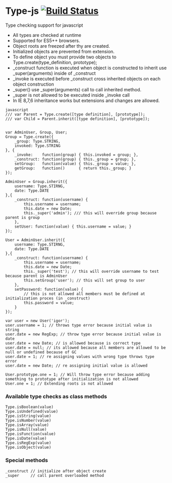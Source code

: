 Type-js [![Build Status](https://travis-ci.org/igorzg/type-js.svg?branch=master)](https://travis-ci.org/igorzg/type-js)
========

Type checking support for javascript
* All types are checked at runtime
* Supported for ES5++ browsers.
* Object roots are freezed after thy are created.
* Initialized objects are prevented from extension.
* To define object you must provide two objects to Type.create(type_definition, prototype);
* _construct function is executed when object is constructed to inherit use _super(arguments) inside of _construct
* _invoke is executed before _construct cross inherited objects on each object construction
* _super() use _super(arguments) call to call inherited method.
* _super is not allowed to be executed inside _invoke call
* In IE 8,7,6 inheritance works but extensions and changes are allowed.


```
javascript
/// var Parent = Type.create([type definition], [prototype]);
/// var Child = Parent.inherit([type definition], [prototype]);


var AdminUser, Group, User;
Group = Type.create({
    _group: Type.STRING,
    invoked: Type.STRING
}, {
    _invoke:    function(group) { this.invoked = group; },
    _construct: function(group) { this._group = group; },
    setGroup:   function(value) { this._group = value; },
    getGroup:   function()      { return this._group; }
});

AdminUser = Group.inherit({
    username: Type.STIRNG,
    date: Type.DATE
},{
    _construct: function(username) {
        this.username = username;
        this.date = new Date;
        this._super('admin'); /// this will override group because parent is group
    },
    setUser: function(value) { this.username = value; }
});

User = AdminUser.inherit({
    username: Type.STIRNG,
    date: Type.DATE
},{
    _construct: function(username) {
        this.username = username;
        this.date = new Date;
        this._super('test'); // this will override username to test because parent is AdminUser
        this.setGroup('user'); // this will set group to user
    },
    setPassword: function(value) {
        // this is not allowed all members must be defined at initialization proces (in _construct)
        this.password = value;
    }
});

var user = new User('igor');
user.username = 1; // throws type error because initial value is string
user.date = new RegExp; // throw type error because initial value is date
user.date = new Date; // is allowed because is correct type
user.date = null; // its allowed because all members are allowed to be null or undefined because of GC
user.date = 1; // re assigning values with wrong type throws type error
user.date = new Date; // re assigning initial value is allowed

User.prototype.one = 1; // Will throw type error because adding something to prototype after initialization is not allowed
User.one = 1; // Extending roots is not allowed

```

### Available type checks as class methods

```
Type.isBoolean(value)
Type.isUndefined(value)
Type.isString(value)
Type.isNumber(value)
Type.isArray(value)
Type.isNull(value)
Type.isFunction(value)
Type.isDate(value)
Type.isRegExp(value)
Type.isObject(value)
```

### Special methods

```
_construct // initialize after object create
_super     // call parent overloaded method
```